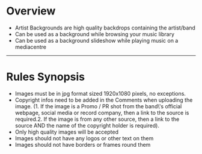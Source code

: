 # Overview

- Artist Backgrounds are high quality backdrops containing the artist/band
- Can be used as a background while browsing your music library
- Can be used as a background slideshow while playing music on a mediacentre

---

# Rules Synopsis

- Images must be in jpg format sized 1920x1080 pixels, no exceptions.
- Copyright infos need to be added in the Comments when uploading the image. (1. If the image is a Promo / PR shot from the band\\\'s official webpage, social media or record company, then a link to the source is required.2. If the image is from any other source, then a link to the source AND the name of the copyright holder is required).
- Only high quality images will be accepted
- Images should not have any logos or other text on them
- Images should not have borders or frames round them
